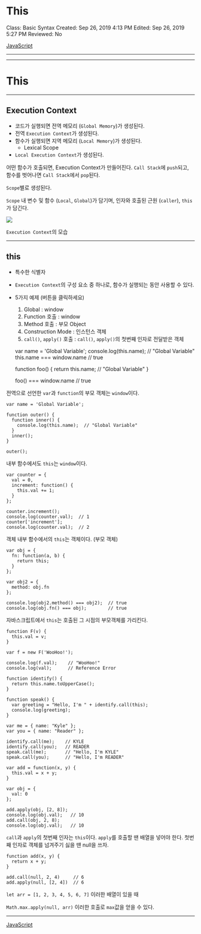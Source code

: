 # This

Class: Basic Syntax
Created: Sep 26, 2019 4:13 PM
Edited: Sep 26, 2019 5:27 PM
Reviewed: No

[JavaScript](./JavaScript-22d52fd4-fa33-4035-9899-e1f4222518ae.csv)

---

---

# This

---

## Execution Context

- 코드가 실행되면 전역 메모리 (`Global Memory`)가 생성된다.
- 전역 `Execution Context`가 생성된다.
- 함수가 실행되면 지역 메모리 (`Local Memory`)가 생성된다.
    - Lexical Scope
- `Local Execution Context`가 생성된다.

어떤 함수가 호출되면, Execution Context가 만들어진다.
`Call Stack`에 `push`되고, 함수를 벗어나면 `Call Stack`에서 `pop`된다.

`Scope`별로 생성된다.

`Scope` 내 변수 및 함수 (`Local`, `Global`)가 담기며, 인자와 호출된 근원 (`caller`), `this`가 담긴다.

![](Untitled-c3921e45-f085-42a2-8a37-47aee2e941f3.png)

`Execution Context`의 모습

---

## this

- 특수한 식별자
- `Execution Context`의 구성 요소 중 하나로, 함수가 실행되는 동안 사용할 수 있다.
- 5가지 예제 (버튼을 클릭하세요)
    1. Global : window
    2. Function 호출 : window
    3. Method 호출 : 부모 Object
    4. Construction Mode : 인스턴스 객체
    5. `call()`, `apply()` 호출 : `call()`, `apply()`의 첫번째 인자로 전달받은 객체

    var name = 'Global Variable';
    console.log(this.name);   // "Global Variable"
    this.name === window.name // true
    
    function foo() {
      return this.name;  // "Global Variable"
    }
    
    foo() === window.name  // true

전역으로 선언한 `var`과 `function`의 부모 객체는 `window`이다.

    var name = 'Global Variable';
    
    function outer() {
      function inner() {
        console.log(this.name);  // "Global Variable"
      }
      inner();
    }
    
    outer();

내부 함수에서도 `this`는 `window`이다. 

    var counter = {
      val = 0,
      increment: function() {
        this.val += 1;
      }
    };
    
    counter.increment();
    console.log(counter.val);  // 1
    counter['increment'];
    console.log(counter.val);  // 2

객체 내부 함수에서의 `this`는 객체이다. (부모 객체)

    var obj = {
      fn: function(a, b) {
        return this;
      }
    };
    
    var obj2 = {
      method: obj.fn
    };
    
    console.log(obj2.method() === obj2);  // true
    console.log(obj.fn() === obj);        // true

자바스크립트에서 `this`는 호출된 그 시점의 부모객체를 가리킨다.

    function F(v) {
      this.val = v;
    }
    
    var f = new F('WooHoo!');
    
    console.log(f.val);    // "WooHoo!"
    console.log(val);      // Reference Error

    function identify() {
      return this.name.toUpperCase();
    }
    
    function speak() {
      var greeting = "Hello, I'm " + identify.call(this);
      console.log(greeting);
    }
    
    var me = { name: "Kyle" };
    var you = { name: "Reader" };
    
    identify.call(me);    // KYLE
    identify.call(you);   // READER
    speak.call(me);       // "Hello, I'm KYLE"
    speak.call(you);      // "Hello, I'm READER"

    var add = function(x, y) {
      this.val = x + y;
    }
    
    var obj = {
      val: 0
    };
    
    add.apply(obj, [2, 8]);
    console.log(obj.val);   // 10
    add.call(obj, 2, 8);
    console.log(obj.val);   // 10

`call`과 `apply`의 첫번째 인자는 `this`이다.
`apply`를 호출할 땐 배열을 넣어야 한다.
첫번째 인자로 객체를 넘겨주기 싫을 땐 null을 쓰자.

    function add(x, y) {
      return x + y;
    }
    
    add.call(null, 2, 4)     // 6
    add.apply(null, [2, 4])  // 6

`let arr = [1, 2, 3, 4, 5, 6, 7]` 이러한 배열이 있을 때

`Math.max.apply(null, arr)` 이러한 호출로 `max`값을 얻을 수 있다.

---

[JavaScript](./JavaScript-22d52fd4-fa33-4035-9899-e1f4222518ae.csv)